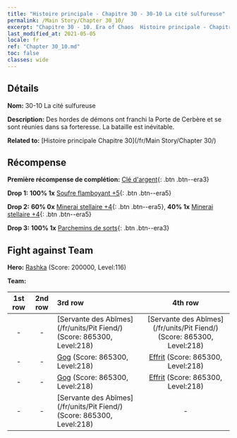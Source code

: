 ```yaml
---
title: "Histoire principale - Chapitre 30 - 30-10 La cité sulfureuse"
permalink: /Main Story/Chapter 30_10/
excerpt: "Chapitre 30 - 10. Era of Chaos  Histoire principale - Chapitre 30_10. 30-10 La cité sulfureuse"
last_modified_at: 2021-05-05
locale: fr
ref: "Chapter 30_10.md"
toc: false
classes: wide
---
```


## Détails

 **Nom:** 30-10 La cité sulfureuse

 **Description:** Des hordes de démons ont franchi la Porte de Cerbère et se sont réunies dans sa forteresse. La bataille est inévitable.

 **Related to:** [Histoire principale Chapitre 30](/fr/Main Story/Chapter 30/)

## Récompense

 **Première récompense de complétion:** [Clé d'argent](/ItemsFR/con_693/){: .btn .btn--era3}

 **Drop 1:** **100% 1x** [Soufre flamboyant +5](/ItemsFR/mat_99/){: .btn .btn--era5}

 **Drop 2:** **60% 0x** [Minerai stellaire +4](/ItemsFR/mat_89/){: .btn .btn--era5}, **40% 1x** [Minerai stellaire +4](/ItemsFR/mat_89/){: .btn .btn--era5}

 **Drop 3:** **100% 1x** [Parchemins de sorts](/ItemsFR/con_694/){: .btn .btn--era3}


## Fight against Team
 **Hero:** [Rashka](/fr/heroes/Rashka/) (Score: 200000, Level:116)

 **Team:**


  | 1st row | 2nd row | 3rd row | 4th row |
  |:----:|:----:|:----|:----:|
  | - | - | [Servante des Abîmes](/fr/units/Pit Fiend/) (Score: 865300, Level:218)  | [Servante des Abîmes](/fr/units/Pit Fiend/) (Score: 865300, Level:218)  |
  | - | - | [Gog](/fr/units/Gog/) (Score: 865300, Level:218)  | [Effrit](/fr/units/Efreeti/) (Score: 865300, Level:218)  |
  | - | - | [Gog](/fr/units/Gog/) (Score: 865300, Level:218)  | [Effrit](/fr/units/Efreeti/) (Score: 865300, Level:218)  |
  | - | - | [Servante des Abîmes](/fr/units/Pit Fiend/) (Score: 865300, Level:218)  | - |


